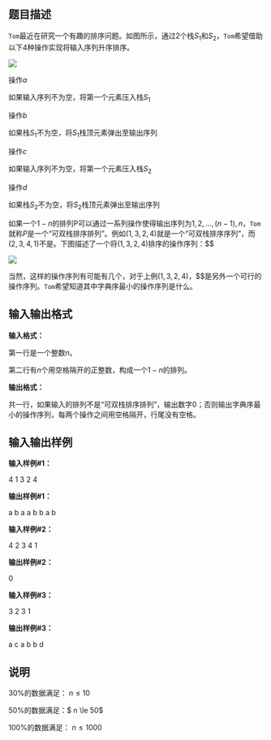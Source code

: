 题目描述
----

`Tom`最近在研究一个有趣的排序问题。如图所示，通过$2$个栈$S_1$和$S_2$，`Tom`希望借助以下$4$种操作实现将输入序列升序排序。

![](https://cdn.luogu.org/upload/pic/51.png)

操作$a$

如果输入序列不为空，将第一个元素压入栈$S_1$

操作$b$

如果栈$S_1$不为空，将$S_1$栈顶元素弹出至输出序列

操作$c$

如果输入序列不为空，将第一个元素压入栈$S_2$

操作$d$

如果栈$S_2$不为空，将$S_2$栈顶元素弹出至输出序列

如果一个$1-n$的排列P可以通过一系列操作使得输出序列为$1,2,…,(n-1),n$，`Tom`就称$P$是一个“可双栈排序排列”。例如$(1,3,2,4)$就是一个“可双栈排序序列”，而$(2,3,4,1)$不是。下图描述了一个将$(1,3,2,4)$排序的操作序列：$$

![](https://cdn.luogu.org/upload/pic/52.png)

当然，这样的操作序列有可能有几个，对于上例$(1,3,2,4)$，$$是另外一个可行的操作序列。`Tom`希望知道其中字典序最小的操作序列是什么。

输入输出格式
------

**输入格式：**  

第一行是一个整数$n$。

第二行有$n$个用空格隔开的正整数，构成一个$1-n$的排列。

**输出格式：**  

共一行，如果输入的排列不是“可双栈排序排列”，输出数字$0$；否则输出字典序最小的操作序列，每两个操作之间用空格隔开，行尾没有空格。

输入输出样例
------

**输入样例#1：** 

4
1 3 2 4

**输出样例#1：** 

a b a a b b a b

**输入样例#2：** 

4
2 3 4 1

**输出样例#2：** 

0

**输入样例#3：** 

3
2 3 1

**输出样例#3：** 

a c a b b d

说明
--

$30\%$的数据满足： $n \le 10$

$50\%$的数据满足：$ n \le 50$

$100\%$的数据满足： $n \le 1000$